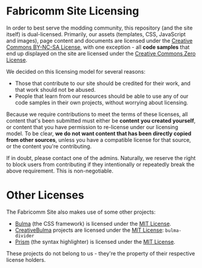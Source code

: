 # Fabricomm Site Licensing

In order to best serve the modding community, this repository (and the site itself) is dual-licensed. Primarily, our
assets (templates, CSS, JavaScript and images), page content and documents are licensed under the 
[Creative Commons BY-NC-SA License](/LICENSE-CC-BY-NC-SA.md), with one exception - all **code samples** that end up 
displayed on the site are licensed under the [Creative Commons Zero License](/LICENSE-CC0.md).

We decided on this licensing model for several reasons:

* Those that contribute to our site should be credited for their work, and that work should not be abused.
* People that learn from our resources should be able to use any of our code samples in their own projects, without
  worrying about licensing.

Because we require contributions to meet the terms of these licenses, all content that's been submitted must either be
**content you created yourself**, or content that you have permission to re-license under our licensing model. To be
clear, **we do not want content that has been directly copied from other sources**, unless you have a compatible 
license for that source, or the content you're contributing.

If in doubt, please contact one of the admins. Naturally, we reserve the right to block users from contributing if they 
intentionally or repeatedly break the above requirement. This is non-negotiable.

# Other Licenses

The Fabricomm Site also makes use of some other projects:

* [Bulma](https://bulma.io) (the CSS framework) is licensed under the [MIT License](/LICENSE-BULMA).
* [CreativeBulma](https://github.com/CreativeBulma/) projects are licensed under the [MIT License](/LICENSE-CREATIVEBULMA): `bulma-divider`
* [Prism](https://prismjs.com/) (the syntax highlighter) is licensed under the [MIT License](/LICENSE-PRISM).

These projects do not belong to us - they're the property of their respective license holders.
